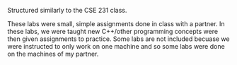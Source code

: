 Structured similarly to the CSE 231 class.

These labs were small, simple assignments done in class with a partner. In these labs, we were taught new C++/other programming concepts were then given assignments to practice. Some labs are not included becuase we were instructed to only work on one machine and so some labs were done on the machines of my partner.
